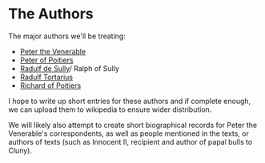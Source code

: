 # The Authors

The major authors we'll be treating:

* [Peter the Venerable](peter-the-venerable.md)
* [Peter of Poitiers](peter-of-poitiers.md)
* [Radulf de Sully](radulf-of-sully.md)/ Ralph of Sully
* [Radulf Tortarius](radulf-tortarius.md)
* [Richard of Poitiers](richard-of-poitiers.md)

I hope to write up short entries for these authors and if complete enough, we can upload them to wikipedia to ensure wider distribution. 

We will likely also attempt to create short biographical records for Peter the Venerable's correspondents, as well as people mentioned in the texts, or authors of texts \(such as Innocent II, recipient and author of papal bulls to Cluny\). 

